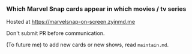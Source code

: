 ### Which Marvel Snap cards appear in which movies / tv series

Hosted at https://marvelsnap-on-screen.zyinmd.me

Don't submit PR before communication.

(To future me) to add new cards or new shows, read `maintain.md`.

